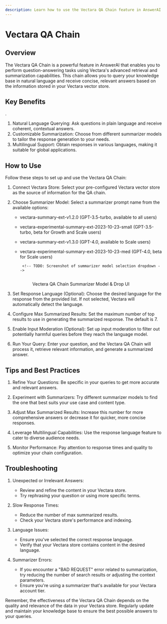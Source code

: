 ```yaml
---
description: Learn how to use the Vectara QA Chain feature in AnswerAI
---
```


# Vectara QA Chain

## Overview

The Vectara QA Chain is a powerful feature in AnswerAI that enables you to perform question-answering tasks using Vectara's advanced retrieval and summarization capabilities. This chain allows you to query your knowledge base in natural language and receive concise, relevant answers based on the information stored in your Vectara vector store.

## Key Benefits

.

1. Natural Language Querying: Ask questions in plain language and receive coherent, contextual answers.
2. Customizable Summarization: Choose from different summarizer models to tailor the response generation to your needs.
3. Multilingual Support: Obtain responses in various languages, making it suitable for global applications.

## How to Use

Follow these steps to set up and use the Vectara QA Chain:

1.  Connect Vectara Store:
    Select your pre-configured Vectara vector store as the source of information for the QA chain.

2.  Choose Summarizer Model:
    Select a summarizer prompt name from the available options:

    -   vectara-summary-ext-v1.2.0 (GPT-3.5-turbo, available to all users)
    -   vectara-experimental-summary-ext-2023-10-23-small (GPT-3.5-turbo, beta for Growth and Scale users)
    -   vectara-summary-ext-v1.3.0 (GPT-4.0, available to Scale users)
    -   vectara-experimental-summary-ext-2023-10-23-med (GPT-4.0, beta for Scale users)

             <!-- TODO: Screenshot of summarizer model selection dropdown -->

          <figure><img src="/.gitbook/assets/screenshots/vectorqachainsummarizer.png" alt="" /><figcaption><p>Vectera QA Chain Summarizer Model &#x26; Drop UI</p></figcaption></figure>

3.  Set Response Language (Optional):
    Choose the desired language for the response from the provided list. If not selected, Vectara will automatically detect the language.

4.  Configure Max Summarized Results:
    Set the maximum number of top results to use in generating the summarized response. The default is 7.

5.  Enable Input Moderation (Optional):
    Set up input moderation to filter out potentially harmful queries before they reach the language model.

6.  Run Your Query:
    Enter your question, and the Vectara QA Chain will process it, retrieve relevant information, and generate a summarized answer.

## Tips and Best Practices

1. Refine Your Questions: Be specific in your queries to get more accurate and relevant answers.

2. Experiment with Summarizers: Try different summarizer models to find the one that best suits your use case and content type.

3. Adjust Max Summarized Results: Increase this number for more comprehensive answers or decrease it for quicker, more concise responses.

4. Leverage Multilingual Capabilities: Use the response language feature to cater to diverse audience needs.

5. Monitor Performance: Pay attention to response times and quality to optimize your chain configuration.

## Troubleshooting

1. Unexpected or Irrelevant Answers:

    - Review and refine the content in your Vectara store.
    - Try rephrasing your question or using more specific terms.

2. Slow Response Times:

    - Reduce the number of max summarized results.
    - Check your Vectara store's performance and indexing.

3. Language Issues:

    - Ensure you've selected the correct response language.
    - Verify that your Vectara store contains content in the desired language.

4. Summarizer Errors:
    - If you encounter a "BAD REQUEST" error related to summarization, try reducing the number of search results or adjusting the context parameters.
    - Ensure you're using a summarizer that's available for your Vectara account tier.

Remember, the effectiveness of the Vectara QA Chain depends on the quality and relevance of the data in your Vectara store. Regularly update and maintain your knowledge base to ensure the best possible answers to your queries.
